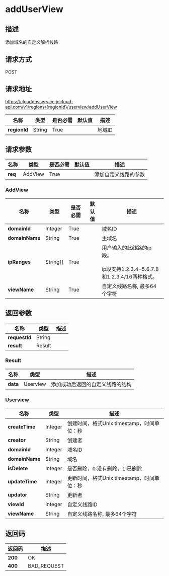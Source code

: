# addUserView


## 描述
添加域名的自定义解析线路

## 请求方式
POST

## 请求地址
https://clouddnsservice.jdcloud-api.com/v1/regions/{regionId}/userview/addUserView

|名称|类型|是否必需|默认值|描述|
|---|---|---|---|---|
|**regionId**|String|True| |地域ID|

## 请求参数
|名称|类型|是否必需|默认值|描述|
|---|---|---|---|---|
|**req**|AddView|True| |添加自定义线路的参数|

### AddView
|名称|类型|是否必需|默认值|描述|
|---|---|---|---|---|
|**domainId**|Integer|True| |域名ID|
|**domainName**|String|True| |主域名|
|**ipRanges**|String[]|True| |用户输入的此线路的ip段。<br><br>ip段支持1.2.3.4-5.6.7.8和1.2.3.4/16两种格式。<br>|
|**viewName**|String|True| |自定义线路名称, 最多64个字符|

## 返回参数
|名称|类型|描述|
|---|---|---|
|**requestId**|String| |
|**result**|Result| |

### Result
|名称|类型|描述|
|---|---|---|
|**data**|Userview|添加成功后返回的自定义线路的结构|
### Userview
|名称|类型|描述|
|---|---|---|
|**createTime**|Integer|创建时间，格式Unix timestamp，时间单位：秒|
|**creator**|String|创建者|
|**domainId**|Integer|域名ID|
|**domainName**|String|域名|
|**isDelete**|Integer|是否删除，0:没有删除，1:已删除|
|**updateTime**|Integer|更新时间，格式Unix timestamp，时间单位：秒|
|**updator**|String|更新者|
|**viewId**|Integer|自定义线路ID|
|**viewName**|String|自定义线路名称, 最多64个字符|

## 返回码
|返回码|描述|
|---|---|
|**200**|OK|
|**400**|BAD_REQUEST|
